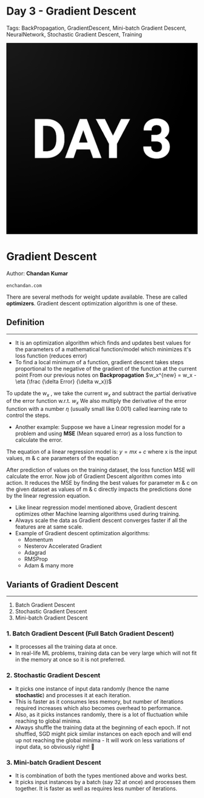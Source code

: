 # Day 3 - Gradient Descent

Tags: BackPropagation, GradientDescent, Mini-batch Gradient Descent, NeuralNetwork, Stochastic Gradient Descent, Training

![../assets/day3-gradient-descent-1.png](../assets/day3-gradient-descent-1.png)

# Gradient Descent

Author: **Chandan Kumar**

`enchandan.com`

There are several methods for weight update available. These are called **optimizers**. Gradient descent optimization algorithm is one of these.

## Definition

---

- It is an optimization algorithm which finds and updates best values for the parameters of a mathematical function/model which minimizes it's loss function (reduces error)
- To find a local minimum of a function, gradient descent takes steps proportional to the negative of the gradient of the function at the current point
From our previous notes on **Backpropagation**
$w_x^{new} = w_x - \eta (\frac {\delta Error} {\delta w_x})$

To update the $w_x$ , we take the current $w_x$ and subtract the partial derivative of the error function w.r.t. $w_x$
We also multiply the derivative of the error function with a number $\eta$ (usually small like 0.001) called learning rate to control the steps.
- Another example:
Suppose we have a Linear regression model for a problem and using **MSE** (Mean squared error) as a loss function to calculate the error.

The equation of a linear regression model is:
$y = mx + c$
where x is the input values, m & c are parameters of the equation

After prediction of values on the training dataset, the loss function MSE will calculate the error.
Now job of Gradient Descent algorithm comes into action. It reduces the MSE by finding the best values for parameter m & c on the given dataset as values of m & c directly impacts the predictions done by the linear regression equation.
- Like linear regression model mentioned above, Gradient descent optimizes other Machine learning algorithms used during training.
- Always scale the data as Gradient descent converges faster if all the features are at same scale.
- Example of Gradient descent optimization algorithms:
    - Momentum
    - Nesterov Accelerated Gradient
    - Adagrad
    - RMSProp
    - Adam & many more

## Variants of Gradient Descent

---

1. Batch Gradient Descent
2. Stochastic Gradient Descent
3. Mini-batch Gradient Descent

### 1. Batch Gradient Descent (Full Batch Gradient Descent)

- It processes all the training data at once.
- In real-life ML problems, training data can be very large which will not fit in the memory at once so it is not preferred.

### 2. Stochastic Gradient Descent

- It picks one instance of input data randomly (hence the name **stochastic**) and processes it at each iteration.
- This is faster as it consumes less memory, but number of iterations required increases which also becomes overhead to performance.
- Also, as it picks instances randomly, there is a lot of fluctuation while reaching to global minima.
- Always shuffle the training data at the beginning of each epoch. If not shuffled, SGD might pick similar instances on each epoch and will end up not reaching the global minima - It will work on less variations of input data, so obviously right! 🙂

### 3. Mini-batch Gradient Descent

- It is combination of both the types mentioned above and works best.
- It picks input instances by a batch (say 32 at once) and processes them together. It is faster as well as requires less number of iterations.